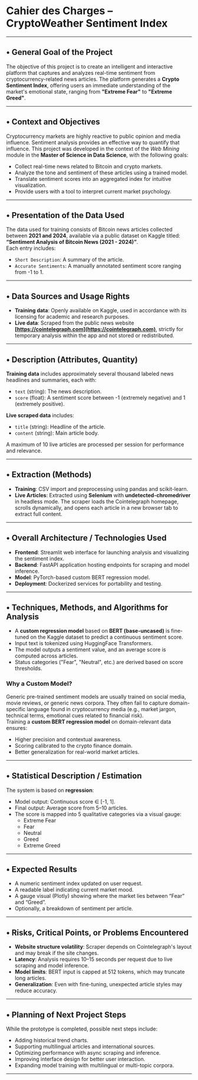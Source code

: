 # Cahier des Charges – CryptoWeather Sentiment Index

---

## • General Goal of the Project  
The objective of this project is to create an intelligent and interactive platform that captures and analyzes real-time sentiment from cryptocurrency-related news articles. The platform generates a **Crypto Sentiment Index**, offering users an immediate understanding of the market's emotional state, ranging from **"Extreme Fear"** to **"Extreme Greed"**.

---

## • Context and Objectives  
Cryptocurrency markets are highly reactive to public opinion and media influence. Sentiment analysis provides an effective way to quantify that influence. This project was developed in the context of the *Web Mining* module in the **Master of Science in Data Science**, with the following goals:
- Collect real-time news related to Bitcoin and crypto markets.
- Analyze the tone and sentiment of these articles using a trained model.
- Translate sentiment scores into an aggregated index for intuitive visualization.
- Provide users with a tool to interpret current market psychology.

---

## • Presentation of the Data Used  
The data used for training consists of Bitcoin news articles collected between **2021 and 2024**, available via a public dataset on Kaggle titled:  
**“Sentiment Analysis of Bitcoin News (2021 - 2024)”**.  
Each entry includes:
- `Short Description`: A summary of the article.
- `Accurate Sentiments`: A manually annotated sentiment score ranging from -1 to 1.

---

## • Data Sources and Usage Rights  
- **Training data**: Openly available on Kaggle, used in accordance with its licensing for academic and research purposes.  
- **Live data**: Scraped from the public news website **[https://cointelegraph.com](https://cointelegraph.com)**, strictly for temporary analysis within the app and not stored or redistributed.

---

## • Description (Attributes, Quantity)  
**Training data** includes approximately several thousand labeled news headlines and summaries, each with:
- `text` (string): The news description.
- `score` (float): A sentiment score between -1 (extremely negative) and 1 (extremely positive).

**Live scraped data** includes:
- `title` (string): Headline of the article.
- `content` (string): Main article body.

A maximum of 10 live articles are processed per session for performance and relevance.

---

## • Extraction (Methods)  
- **Training**: CSV import and preprocessing using pandas and scikit-learn.
- **Live Articles**: Extracted using **Selenium** with **undetected-chromedriver** in headless mode. The scraper loads the Cointelegraph homepage, scrolls dynamically, and opens each article in a new browser tab to extract full content.

---

## • Overall Architecture / Technologies Used  
- **Frontend**: Streamlit web interface for launching analysis and visualizing the sentiment index.
- **Backend**: FastAPI application hosting endpoints for scraping and model inference.
- **Model**: PyTorch-based custom BERT regression model.
- **Deployment**: Dockerized services for portability and testing.

---

## • Techniques, Methods, and Algorithms for Analysis  
- A **custom regression model** based on **BERT (base-uncased)** is fine-tuned on the Kaggle dataset to predict a continuous sentiment score.
- Input text is tokenized using HuggingFace Transformers.
- The model outputs a sentiment value, and an average score is computed across articles.
- Status categories ("Fear", "Neutral", etc.) are derived based on score thresholds.

### Why a Custom Model?  
Generic pre-trained sentiment models are usually trained on social media, movie reviews, or generic news corpora. They often fail to capture domain-specific language found in cryptocurrency media (e.g., market jargon, technical terms, emotional cues related to financial risk).  
Training a **custom BERT regression model** on domain-relevant data ensures:
- Higher precision and contextual awareness.
- Scoring calibrated to the crypto finance domain.
- Better generalization for real-world market articles.

---

## • Statistical Description / Estimation  
The system is based on **regression**:
- Model output: Continuous score ∈ [-1, 1].
- Final output: Average score from 5–10 articles.
- The score is mapped into 5 qualitative categories via a visual gauge:
  - Extreme Fear
  - Fear
  - Neutral
  - Greed
  - Extreme Greed

---

## • Expected Results  
- A numeric sentiment index updated on user request.
- A readable label indicating current market mood.
- A gauge visual (Plotly) showing where the market lies between “Fear” and “Greed”.
- Optionally, a breakdown of sentiment per article.

---

## • Risks, Critical Points, or Problems Encountered  
- **Website structure volatility**: Scraper depends on Cointelegraph's layout and may break if the site changes.
- **Latency**: Analysis requires 10–15 seconds per request due to live scraping and model inference.
- **Model limits**: BERT input is capped at 512 tokens, which may truncate long articles.
- **Generalization**: Even with fine-tuning, unexpected article styles may reduce accuracy.

---

## • Planning of Next Project Steps  
While the prototype is completed, possible next steps include:
- Adding historical trend charts.
- Supporting multilingual articles and international sources.
- Optimizing performance with async scraping and inference.
- Improving interface design for better user interaction.
- Expanding model training with multilingual or multi-topic corpora.

---
